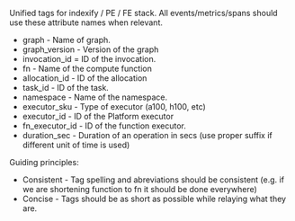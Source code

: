 Unified tags for indexify / PE / FE stack. All events/metrics/spans should use these attribute names when relevant.

- graph - Name of graph.
- graph_version - Version of the graph
- invocation_id = ID of the invocation.
- fn - Name of the compute function
- allocation_id - ID of the allocation
- task_id - ID of the task.
- namespace - Name of the namespace.
- executor_sku - Type of executor (a100, h100, etc)
- executor_id - ID of the Platform executor
- fn_executor_id - ID of the function executor.
- duration_sec - Duration of an operation in secs (use proper suffix if different unit of time is used)

Guiding principles:
- Consistent - Tag spelling and abreviations should be consistent (e.g. if we are shortening function to fn it should be done everywhere)
- Concise - Tags should be as short as possible while relaying what they are.

